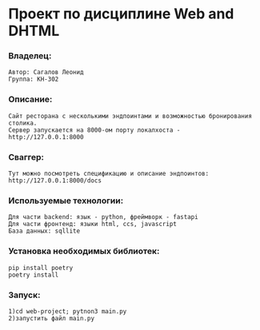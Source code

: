 # Проект по дисциплине Web and DHTML

### Владелец:
    Автор: Сагалов Леонид
    Группа: КН-302

### Описание:
    Сайт ресторана с несколькими эндпоинтами и возможностью бронирования столика.
    Сервер запускается на 8000-ом порту локалхоста -  http://127.0.0.1:8000

### Сваггер:
    Тут можно посмотреть спецификацию и описание эндпоинтов: http://127.0.0.1:8000/docs
    
### Используемые технологии:
    Для части backend: язык - python, фреймворк - fastapi
    Для части фронтенд: языки html, ccs, javascript
    База данных: sqllite

### Установка необходимых библиотек:
    pip install poetry
    poetry install

### Запуск:
    1)cd web-project; pytnon3 main.py
    2)запустить файл main.py